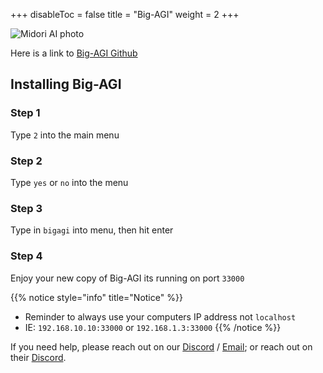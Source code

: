 +++
disableToc = false
title = "Big-AGI"
weight = 2
+++

![Midori AI photo](https://tea-cup.midori-ai.xyz/download/Midori_subsystem_x_bigagi.png)

Here is a link to [Big-AGI Github](https://github.com/enricoros/big-AGI)

## Installing Big-AGI

### Step 1
Type ``2`` into the main menu

### Step 2
Type ``yes`` or ``no`` into the menu

### Step 3
Type in ``bigagi`` into menu, then hit enter

### Step 4
Enjoy your new copy of Big-AGI its running on port ``33000``

{{% notice style="info" title="Notice" %}}
- Reminder to always use your computers IP address not ``localhost`` 
- IE: ``192.168.10.10:33000`` or ``192.168.1.3:33000``
{{% /notice %}}

If you need help, please reach out on our [Discord](https://discord.gg/xdgCx3VyHU) / [Email](mailto:contact-us@midori-ai.xyz); or reach out on their [Discord](https://discord.gg/bCtgyv2Kq5).